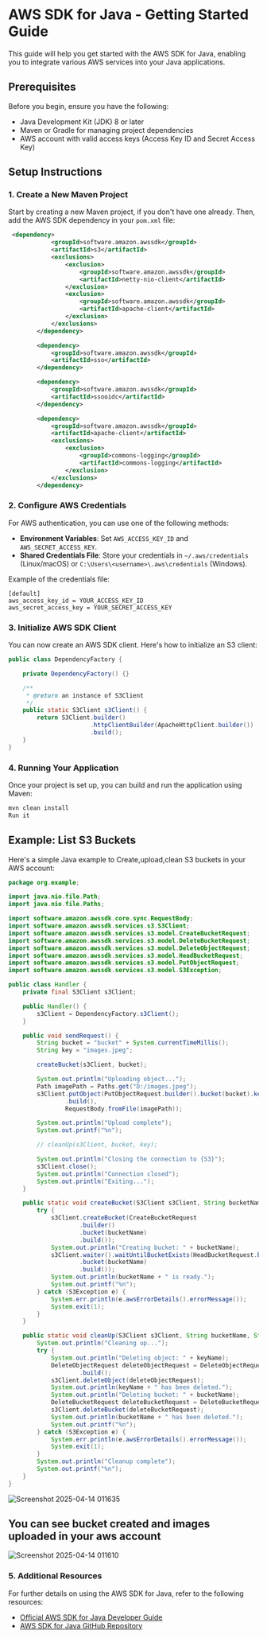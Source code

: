 # AWS SDK for Java - Getting Started Guide

This guide will help you get started with the AWS SDK for Java, enabling you to integrate various AWS services into your Java applications.

## Prerequisites

Before you begin, ensure you have the following:

- Java Development Kit (JDK) 8 or later
- Maven or Gradle for managing project dependencies
- AWS account with valid access keys (Access Key ID and Secret Access Key)

## Setup Instructions

### 1. Create a New Maven Project

Start by creating a new Maven project, if you don't have one already. Then, add the AWS SDK dependency in your `pom.xml` file:

```xml
 <dependency>
            <groupId>software.amazon.awssdk</groupId>
            <artifactId>s3</artifactId>
            <exclusions>
                <exclusion>
                    <groupId>software.amazon.awssdk</groupId>
                    <artifactId>netty-nio-client</artifactId>
                </exclusion>
                <exclusion>
                    <groupId>software.amazon.awssdk</groupId>
                    <artifactId>apache-client</artifactId>
                </exclusion>
            </exclusions>
        </dependency>

        <dependency>
            <groupId>software.amazon.awssdk</groupId>
            <artifactId>sso</artifactId>
        </dependency>

        <dependency>
            <groupId>software.amazon.awssdk</groupId>
            <artifactId>ssooidc</artifactId>
        </dependency>

        <dependency>
            <groupId>software.amazon.awssdk</groupId>
            <artifactId>apache-client</artifactId>
            <exclusions>
                <exclusion>
                    <groupId>commons-logging</groupId>
                    <artifactId>commons-logging</artifactId>
                </exclusion>
            </exclusions>
        </dependency>
```

### 2. Configure AWS Credentials

For AWS authentication, you can use one of the following methods:

- **Environment Variables**: Set `AWS_ACCESS_KEY_ID` and `AWS_SECRET_ACCESS_KEY`.
- **Shared Credentials File**: Store your credentials in `~/.aws/credentials` (Linux/macOS) or `C:\Users\<username>\.aws\credentials` (Windows).

Example of the credentials file:

```
[default]
aws_access_key_id = YOUR_ACCESS_KEY_ID
aws_secret_access_key = YOUR_SECRET_ACCESS_KEY
```

### 3. Initialize AWS SDK Client

You can now create an AWS SDK client. Here's how to initialize an S3 client:

```java
public class DependencyFactory {

    private DependencyFactory() {}

    /**
     * @return an instance of S3Client
     */
    public static S3Client s3Client() {
        return S3Client.builder()
                       .httpClientBuilder(ApacheHttpClient.builder())
                       .build();
    }
}
```

### 4. Running Your Application

Once your project is set up, you can build and run the application using Maven:

```bash
mvn clean install
Run it
```

## Example: List S3 Buckets

Here's a simple Java example to Create,upload,clean S3 buckets in your AWS account:

```java
package org.example;

import java.nio.file.Path;
import java.nio.file.Paths;

import software.amazon.awssdk.core.sync.RequestBody;
import software.amazon.awssdk.services.s3.S3Client;
import software.amazon.awssdk.services.s3.model.CreateBucketRequest;
import software.amazon.awssdk.services.s3.model.DeleteBucketRequest;
import software.amazon.awssdk.services.s3.model.DeleteObjectRequest;
import software.amazon.awssdk.services.s3.model.HeadBucketRequest;
import software.amazon.awssdk.services.s3.model.PutObjectRequest;
import software.amazon.awssdk.services.s3.model.S3Exception;

public class Handler {
    private final S3Client s3Client;

    public Handler() {
        s3Client = DependencyFactory.s3Client();
    }

    public void sendRequest() {
        String bucket = "bucket" + System.currentTimeMillis();
        String key = "images.jpeg";

        createBucket(s3Client, bucket);

        System.out.println("Uploading object...");
        Path imagePath = Paths.get("D:/images.jpeg");
        s3Client.putObject(PutObjectRequest.builder().bucket(bucket).key(key)
                .build(),
                RequestBody.fromFile(imagePath));

        System.out.println("Upload complete");
        System.out.printf("%n");

        // cleanUp(s3Client, bucket, key);

        System.out.println("Closing the connection to {S3}");
        s3Client.close();
        System.out.println("Connection closed");
        System.out.println("Exiting...");
    }

    public static void createBucket(S3Client s3Client, String bucketName) {
        try {
            s3Client.createBucket(CreateBucketRequest
                    .builder()
                    .bucket(bucketName)
                    .build());
            System.out.println("Creating bucket: " + bucketName);
            s3Client.waiter().waitUntilBucketExists(HeadBucketRequest.builder()
                    .bucket(bucketName)
                    .build());
            System.out.println(bucketName + " is ready.");
            System.out.printf("%n");
        } catch (S3Exception e) {
            System.err.println(e.awsErrorDetails().errorMessage());
            System.exit(1);
        }
    }

    public static void cleanUp(S3Client s3Client, String bucketName, String keyName) {
        System.out.println("Cleaning up...");
        try {
            System.out.println("Deleting object: " + keyName);
            DeleteObjectRequest deleteObjectRequest = DeleteObjectRequest.builder().bucket(bucketName).key(keyName)
                    .build();
            s3Client.deleteObject(deleteObjectRequest);
            System.out.println(keyName + " has been deleted.");
            System.out.println("Deleting bucket: " + bucketName);
            DeleteBucketRequest deleteBucketRequest = DeleteBucketRequest.builder().bucket(bucketName).build();
            s3Client.deleteBucket(deleteBucketRequest);
            System.out.println(bucketName + " has been deleted.");
            System.out.printf("%n");
        } catch (S3Exception e) {
            System.err.println(e.awsErrorDetails().errorMessage());
            System.exit(1);
        }
        System.out.println("Cleanup complete");
        System.out.printf("%n");
    }
}
```
![Screenshot 2025-04-14 011635](https://github.com/user-attachments/assets/b54ea099-1145-401d-9c20-2bb895a79b81)

## You can see bucket created and images uploaded in your aws account
![Screenshot 2025-04-14 011610](https://github.com/user-attachments/assets/0f6f6a50-2f64-4d52-8b38-500a1ad1b0ef)


### 5. Additional Resources

For further details on using the AWS SDK for Java, refer to the following resources:

- [Official AWS SDK for Java Developer Guide](https://docs.aws.amazon.com/sdk-for-java/latest/developer-guide/get-started.html)
- [AWS SDK for Java GitHub Repository](https://github.com/aws/aws-sdk-java)
